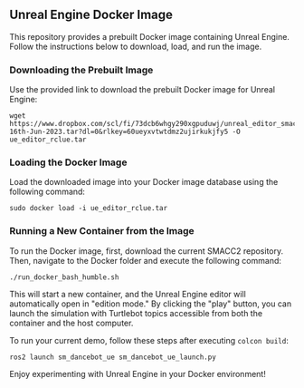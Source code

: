 ## Unreal Engine Docker Image

This repository provides a prebuilt Docker image containing Unreal Engine. Follow the instructions below to download, load, and run the image.

### Downloading the Prebuilt Image

Use the provided link to download the prebuilt Docker image for Unreal Engine:

```
wget https://www.dropbox.com/scl/fi/73dcb6whgy290xgpuduwj/unreal_editor_smacc-16th-Jun-2023.tar?dl=0&rlkey=60ueyxvtwtdmz2ujirkukjfy5 -O ue_editor_rclue.tar
```

### Loading the Docker Image

Load the downloaded image into your Docker image database using the following command:

```
sudo docker load -i ue_editor_rclue.tar
```

### Running a New Container from the Image

To run the Docker image, first, download the current SMACC2 repository. Then, navigate to the Docker folder and execute the following command:

```
./run_docker_bash_humble.sh
```

This will start a new container, and the Unreal Engine editor will automatically open in "edition mode." By clicking the "play" button, you can launch the simulation with Turtlebot topics accessible from both the container and the host computer.

To run your current demo, follow these steps after executing `colcon build`:

```
ros2 launch sm_dancebot_ue sm_dancebot_ue_launch.py
```

Enjoy experimenting with Unreal Engine in your Docker environment!
